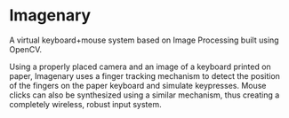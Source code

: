 # Imagenary
A virtual keyboard+mouse system based on Image Processing built using OpenCV.

Using a properly placed camera and an image of a keyboard printed on paper, Imagenary uses a finger tracking mechanism to detect the position of the fingers on the paper keyboard and simulate keypresses. Mouse clicks can also be synthesized using a similar mechanism, thus creating a completely wireless, robust input system.
